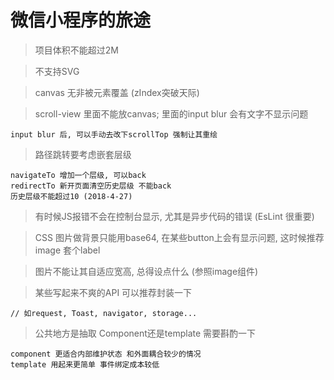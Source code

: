 # 微信小程序的旅途
> 项目体积不能超过2M

> 不支持SVG

> canvas 无非被元素覆盖 (zIndex突破天际)

> scroll-view 里面不能放canvas; 里面的input blur 会有文字不显示问题
``` 
input blur 后, 可以手动去改下scrollTop 强制让其重绘
```

> 路径跳转要考虑嵌套层级
``` 
navigateTo 增加一个层级, 可以back
redirectTo 新开页面清空历史层级 不能back
历史层级不能超过10 (2018-4-27)
```

> 有时候JS报错不会在控制台显示, 尤其是异步代码的错误 (EsLint 很重要)

> CSS 图片做背景只能用base64, 在某些button上会有显示问题, 这时候推荐image 套个label

> 图片不能让其自适应宽高, 总得设点什么 (参照image组件)

> 某些写起来不爽的API 可以推荐封装一下
``` 
// 如request, Toast, navigator, storage...
```
> 公共地方是抽取 Component还是template 需要斟酌一下
``` 
component 更适合内部维护状态 和外面耦合较少的情况
template 用起来更简单 事件绑定成本较低
```


